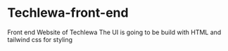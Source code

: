 # Techlewa-front-end
Front end Website of Techlewa
The UI is going to be build with HTML and tailwind css for styling
